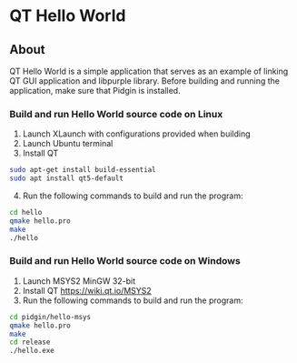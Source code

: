 
# QT Hello World

## About

QT Hello World is a simple application that serves as an example of linking QT GUI application and libpurple library. 
Before building and running the application, make sure that Pidgin is installed.

### Build and run Hello World source code on Linux

1. Launch XLaunch with configurations provided when building
2. Launch Ubuntu terminal
3. Install QT
```sh
sudo apt-get install build-essential
sudo apt install qt5-default
```
4. Run the following commands to build and run the program:

```sh
cd hello
qmake hello.pro
make
./hello
```

### Build and run Hello World source code on Windows

1. Launch MSYS2 MinGW 32-bit
2. Install QT https://wiki.qt.io/MSYS2
3. Run the following commands to build and run the program:

```sh
cd pidgin/hello-msys
qmake hello.pro
make
cd release
./hello.exe
```